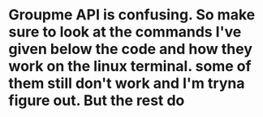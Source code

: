 # Groupme API is confusing. So make sure to look at the commands I've given below the code and how they work on the linux terminal. some of them still don't work and I'm tryna figure out. But the rest do
